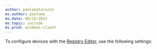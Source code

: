 ```yaml
---
author: paolomatarazzo
ms.author: paoloma
ms.date: 08/15/2023
ms.topic: include
ms.prod: windows-client
---
```


To configure devices with the [Registry Editor](/previous-versions/windows/it-pro/windows-server-2008-r2-and-2008/cc755256(v=ws.11)), use the following settings: